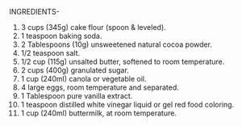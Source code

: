 INGREDIENTS-

1. 3 cups (345g) cake flour (spoon & leveled).
2. 1 teaspoon baking soda.
3. 2 Tablespoons (10g) unsweetened natural cocoa     powder.
4. 1/2 teaspoon salt.
5. 1/2 cup (115g) unsalted butter, softened to room temperature.
6. 2 cups (400g) granulated sugar.
7. 1 cup (240ml) canola or vegetable oil.
8. 4 large eggs, room temperature and separated.
9. 1 Tablespoon pure vanilla extract.
10. 1 teaspoon distilled white vinegar
    liquid or gel red food coloring.
11. 1 cup (240ml) buttermilk, at room temperature.